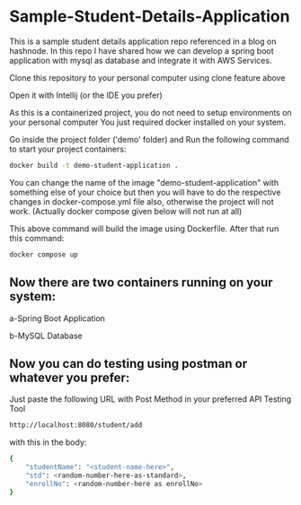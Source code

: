 # Sample-Student-Details-Application
This is a sample student details application repo referenced in a blog on hashnode. In this repo I have shared how we can develop a spring boot application with mysql as database and integrate it with AWS Services.

Clone this repository to your personal computer using clone feature above

Open it with Intellij (or the IDE you prefer)

As this is a containerized project, you do not need to setup environments on your personal computer
You just required docker installed on your system. 

Go inside the project folder ('demo' folder) and Run the following command to start your project containers:

```bash
docker build -t demo-student-application .
```
You can change the name of the image "demo-student-application" with something else of your choice but then you will have to do the respective changes in docker-compose.yml file also, otherwise the project will not work. (Actually docker compose given below will not run at all)

This above command will build the image using Dockerfile.
After that run this command:

```bash
docker compose up
```
## Now there are two containers running on your system:
a-Spring Boot Application

b-MySQL Database

## Now you can do testing using postman or whatever you prefer:
Just paste the following URL with Post Method in your preferred API Testing Tool

```bash
http://localhost:8080/student/add
```
with this in the body:

```bash
{
    "studentName": "<student-name-here>",
    "std": <random-number-here-as-standard>,
    "enrollNo": <random-number-here as enrollNo>
}
```



